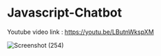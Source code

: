 # Javascript-Chatbot

Youtube video link : https://youtu.be/LButnWkspXM

![Screenshot (254)](https://user-images.githubusercontent.com/68517660/224413373-63f95bd5-80b8-4a57-a097-a1692b9cb621.png)
